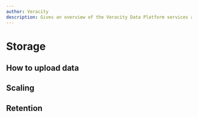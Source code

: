 ```yaml
---
author: Veracity
description: Gives an overview of the Veracity Data Platform services and related components.
---
```


# Storage

## How to upload data

## Scaling

## Retention